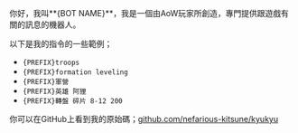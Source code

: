 你好，我叫**{BOT NAME}**，我是一個由AoW玩家所創造，專門提供跟遊戲有關的訊息的機器人。

以下是我的指令的一些範例；
- `{PREFIX}troops`
- `{PREFIX}formation leveling`
- `{PREFIX}軍營`
- `{PREFIX}英雄 阿狸`
- `{PREFIX}轉盤 碎片 8-12 200`

你可以在GitHub上看到我的原始碼；[github.com/nefarious-kitsune/kyukyu](https://github.com/nefarious-kitsune/kyukyu)